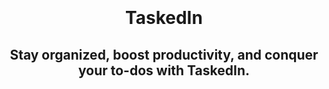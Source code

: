 <br>
<br>
<br>
<br>
<h1 align="center">TaskedIn</h1>
<h2 align="center">Stay organized, boost productivity, and conquer your to-dos with TaskedIn.</h2>
<br>
<br>
<br>
<br>
